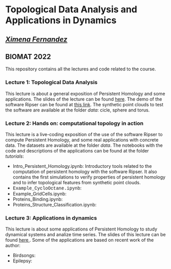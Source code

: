 # Topological Data Analysis and Applications in Dynamics
##  <a href="https://ximenafernandez.github.io/">  _Ximena Fernandez_ </a>
## BIOMAT 2022


This repository contains all the lectures and code related to the course.

### Lecture 1: Topological Data Analysis
This lecture is about a general exposition of Persistent Homology and some applications. The slides of the lecture can be found <a href="https://ximenafernandez.github.io/reveal.js-presentations/slides/PersistentHomology.html"> here</a>.
The demo of the software Ripser can be found at <a href="https://live.ripser.org/"> this link</a>. The synthetic point clouds to test the software are available at the folder _data_: cicle, sphere and torus.

### Lecture 2: Hands on: computational topology in action
This lecture is a live-coding exposition of the use of the software Ripser to compute Persistent Homology, and some real applications with concrete data. The datasets are available at the folder _data_.
The notebooks with the code and descriptions of the applications can be found at the folder _tutorials_:
 - Intro_Persistent_Homology.ipynb: Introductory tools related to the computation of persistent homology with the software Ripser. It also contains the first simulations to verify properties of persistent homology and to infer topological features from synthetic point clouds.
 - <span style="font-family:courier;">Example_CycloOctane.ipynb</span>:
 - Example_GridCells.ipynb:
 - Proteins_Binding.ipynb:
 - Proteins_Structure_Classification.ipynb: 

### Lecture 3: Applications in dynamics
This lecture is about some applications of Persistent Homology to study dynamical systems and analize time series. The slides of this lecture can be found <a href="https://"> here </a>.
Some of the applications are based on recent work of the author: 
- Birdsongs: 
- Epilepsy: 

